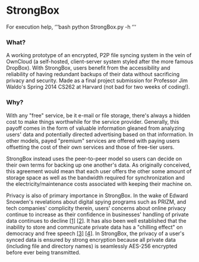 StrongBox
============
For execution help,
‘’‘bash
python StrongBox.py -h
‘’‘

### What?

A working prototype of an encrypted, P2P file syncing system in the vein of OwnCloud (a self-hosted, client-server  system styled after the more famous DropBox). With StrongBox, users benefit from the accessibility and reliability of having redundant backups of their data without sacrificing privacy and security. Made as a final project submission for Professor Jim Waldo's Spring 2014 CS262 at Harvard (not bad for two weeks of coding!).

### Why?

With any "free" service, be it e-mail or file storage, there's always a hidden cost to make things worthwhile for the service provider. Generally, this payoff comes in the form of valuable information gleaned from analyzing users' data and potentially directed advertising based on that information. In other models, payed "premium" services are offered with paying users offsetting the cost of their own services and those of free-tier users.

StrongBox instead uses the peer-to-peer model so users can decide on their own terms for backing up one another's data. As originally conceived, this agreement would mean that each user offers the other some amount of storage space as well as the bandwidth required for synchronization and the electricity/maintenance costs associated with keeping their machine on.

Privacy is also of primary importance in StrongBox. In the wake of Edward Snowden's revelations about digital spying programs such as PRIZM, and tech companies' complicity therein, users' concerns about online privacy continue to increase as their confidence in businesses' handling of private data continues to decline [[1]](http://www.truste.com/about-TRUSTe/press-room/news_us_truste_reveals_consumers_more_concerned_about_data_collection) [[2]](http://www.pewinternet.org/2013/09/05/anonymity-privacy-and-security-online/). It has also been well established that the inability to store and communicate private data has a "chilling effect" on democracy and free speech [[3]](https://www.eff.org/press/releases/eff-files-22-firsthand-accounts-how-nsa-surveillance-chilled-right-association) [[4]](http://www.presstv.com/detail/2013/11/12/334416/us-writers-scared-silent-by-nsa-spying/). In StrongBox, the privacy of a user's synced data is ensured by strong encryption because all private data (including file and directory names) is seamlessly AES-256 encrypted before ever being transmitted.